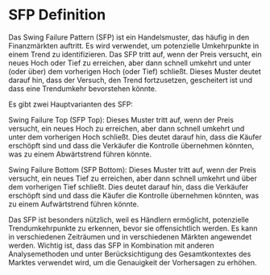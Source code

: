 # SFP Definition

Das Swing Failure Pattern (SFP) ist ein Handelsmuster, das häufig in den Finanzmärkten auftritt. Es wird verwendet, um potenzielle Umkehrpunkte in einem Trend zu identifizieren. Das SFP tritt auf, wenn der Preis versucht, ein neues Hoch oder Tief zu erreichen, aber dann schnell umkehrt und unter (oder über) dem vorherigen Hoch (oder Tief) schließt. Dieses Muster deutet darauf hin, dass der Versuch, den Trend fortzusetzen, gescheitert ist und dass eine Trendumkehr bevorstehen könnte.

Es gibt zwei Hauptvarianten des SFP:

Swing Failure Top (SFP Top): Dieses Muster tritt auf, wenn der Preis versucht, ein neues Hoch zu erreichen, aber dann schnell umkehrt und unter dem vorherigen Hoch schließt. Dies deutet darauf hin, dass die Käufer erschöpft sind und dass die Verkäufer die Kontrolle übernehmen könnten, was zu einem Abwärtstrend führen könnte.

Swing Failure Bottom (SFP Bottom): Dieses Muster tritt auf, wenn der Preis versucht, ein neues Tief zu erreichen, aber dann schnell umkehrt und über dem vorherigen Tief schließt. Dies deutet darauf hin, dass die Verkäufer erschöpft sind und dass die Käufer die Kontrolle übernehmen könnten, was zu einem Aufwärtstrend führen könnte.

Das SFP ist besonders nützlich, weil es Händlern ermöglicht, potenzielle Trendumkehrpunkte zu erkennen, bevor sie offensichtlich werden. Es kann in verschiedenen Zeiträumen und in verschiedenen Märkten angewendet werden. Wichtig ist, dass das SFP in Kombination mit anderen Analysemethoden und unter Berücksichtigung des Gesamtkontextes des Marktes verwendet wird, um die Genauigkeit der Vorhersagen zu erhöhen.
